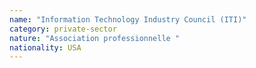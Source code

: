 ```yaml
---
name: "Information Technology Industry Council (ITI)"
category: private-sector
nature: "Association professionnelle "
nationality: USA
---
```

